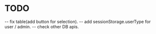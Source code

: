 # TODO

-- fix table(add button for selection).
-- add sessionStorage.userType for user / admin.
-- check other DB apis.
